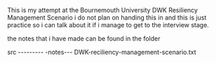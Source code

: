 This is my attempt at the Bournemouth University DWK Resiliency Management Scenario i do not plan on handing this in and this is just practice so i can talk about it if i manage to get to the interview stage.


the notes that i have made can be found in the folder 

src ---------
    -notes---
        DWK-reciliency-management-scenario.txt
        
